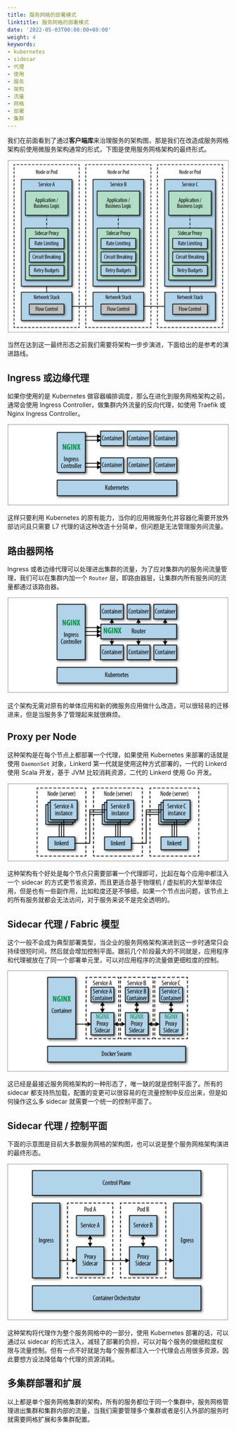 ```yaml
---
title: 服务网格的部署模式
linktitle: 服务网格的部署模式
date: '2022-05-03T00:00:00+08:00'
weight: 4
keywords:
- kubernetes
- sidecar
- 代理
- 使用
- 服务
- 架构
- 流量
- 网格
- 部署
- 集群
---
```

我们在前面看到了通过**客户端库**来治理服务的架构图，那是我们在改造成服务网格架构前使用微服务架构通常的形式，下图是使用服务网格架构的最终形式。

![服务网格架构示意图](arch.jpg)

当然在达到这一最终形态之前我们需要将架构一步步演进，下面给出的是参考的演进路线。

## Ingress 或边缘代理

如果你使用的是 Kubernetes 做容器编排调度，那么在进化到服务网格架构之前，通常会使用 Ingress Controller，做集群内外流量的反向代理，如使用 Traefik 或 Nginx Ingress Controller。

![Ingress 或边缘代理架构示意图](ingress.jpg)

这样只要利用 Kubernetes 的原有能力，当你的应用微服务化并容器化需要开放外部访问且只需要 L7 代理的话这种改造十分简单，但问题是无法管理服务间流量。

## 路由器网格

Ingress 或者边缘代理可以处理进出集群的流量，为了应对集群内的服务间流量管理，我们可以在集群内加一个 `Router` 层，即路由器层，让集群内所有服务间的流量都通过该路由器。

![路由器网格架构示意图](router.jpg)

这个架构无需对原有的单体应用和新的微服务应用做什么改造，可以很轻易的迁移进来，但是当服务多了管理起来就很麻烦。

## Proxy per Node

这种架构是在每个节点上都部署一个代理，如果使用 Kubernetes 来部署的话就是使用 `DaemonSet` 对象，Linkerd 第一代就是使用这种方式部署的，一代的 Linkerd 使用 Scala 开发，基于 JVM 比较消耗资源，二代的 Linkerd 使用 Go 开发。

![Proxy per node 架构示意图](proxy-per-node.jpg)

这种架构有个好处是每个节点只需要部署一个代理即可，比起在每个应用中都注入一个 sidecar 的方式更节省资源，而且更适合基于物理机 / 虚拟机的大型单体应用，但是也有一些副作用，比如粒度还是不够细，如果一个节点出问题，该节点上的所有服务就都会无法访问，对于服务来说不是完全透明的。

## Sidecar 代理 / Fabric 模型

这个一般不会成为典型部署类型，当企业的服务网格架构演进到这一步时通常只会持续很短时间，然后就会增加控制平面。跟前几个阶段最大的不同就是，应用程序和代理被放在了同一个部署单元里，可以对应用程序的流量做更细粒度的控制。

![Sidecar 代理/Fabric 模型示意图](sidecar.jpg)

这已经是最接近服务网格架构的一种形态了，唯一缺的就是控制平面了。所有的 sidecar 都支持热加载，配置的变更可以很容易的在流量控制中反应出来，但是如何操作这么多 sidecar 就需要一个统一的控制平面了。

## Sidecar 代理 / 控制平面

下面的示意图是目前大多数服务网格的架构图，也可以说是整个服务网格架构演进的最终形态。

![Sidecar 代理/控制平面架构示意图](control-plane.jpg)

这种架构将代理作为整个服务网格中的一部分，使用 Kubernetes 部署的话，可以通过以 sidecar 的形式注入，减轻了部署的负担，可以对每个服务的做细粒度权限与流量控制。但有一点不好就是为每个服务都注入一个代理会占用很多资源，因此要想方设法降低每个代理的资源消耗。

## 多集群部署和扩展

以上都是单个服务网格集群的架构，所有的服务都位于同一个集群中，服务网格管理进出集群和集群内部的流量，当我们需要管理多个集群或者是引入外部的服务时就需要网格扩展和多集群配置。